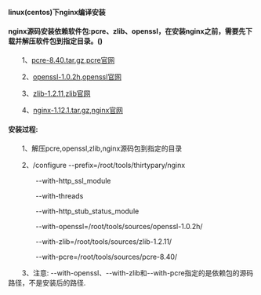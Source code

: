 #### linux(centos)下nginx编译安装

#### nginx源码安装依赖软件包:pcre、zlib、openssl，在安装nginx之前，需要先下载并解压软件包到指定目录。()

&emsp;&emsp;1、[pcre-8.40.tar.gz](https://ftp.pcre.org/pub/pcre/pcre-8.40.tar.gz),[pcre官网](http://www.pcre.org/)

&emsp;&emsp;2、[openssl-1.0.2h](https://www.openssl.org/),[openssl官网](http://www.openssl.org/source/openssl-1.0.2h.tar.gz)

&emsp;&emsp;3、[zlib-1.2.11](http://www.zlib.net/),[zlib官网](https://jaist.dl.sourceforge.net/project/libpng/zlib/1.2.11/zlib-1.2.11.tar.gz)

&emsp;&emsp;4、[nginx-1.12.1.tar.gz](http://nginx.org/download/nginx-1.13.1.tar.gz),[nginx官网](http://nginx.org/)


#### 安装过程:

&emsp;&emsp;1、解压pcre,openssl,zlib,nginx源码包到指定的目录

&emsp;&emsp;2、/configure --prefix=/root/tools/thirtypary/nginx

&emsp;&emsp;&emsp;&emsp;--with-http_ssl_module 

&emsp;&emsp;&emsp;&emsp;--with-threads 

&emsp;&emsp;&emsp;&emsp;--with-http_stub_status_module

&emsp;&emsp;&emsp;&emsp;--with-openssl=/root/tools/sources/openssl-1.0.2h/

&emsp;&emsp;&emsp;&emsp;--with-zlib=/root/tools/sources/zlib-1.2.11/

&emsp;&emsp;&emsp;&emsp;--with-pcre=/root/tools/sources/pcre-8.40/

&emsp;&emsp;3、注意: --with-openssl、--with-zlib和--with-pcre指定的是依赖包的源码路径，不是安装后的路径.
